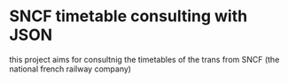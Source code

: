 # SNCF timetable consulting with JSON
this project aims for consultnig the timetables of the trans from SNCF (the national french railway company)

